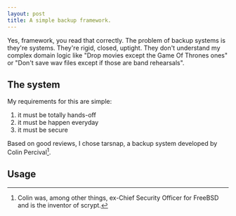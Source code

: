 ```yaml
---
layout: post
title: A simple backup framework.
---
```


Yes, framework, you read that correctly. The problem of backup systems is they're systems. They're rigid, closed, uptight. They don't understand my complex domain logic like "Drop movies except the Game Of Thrones ones" or "Don't save wav files except if those are band rehearsals". 

## The system

My requirements for this are simple:

1. it must be totally hands-off
2. it must be happen everyday
3. it must be secure

Based on good reviews, I chose tarsnap, a backup system developed by Colin Percival[^colin].

## Usage


[^colin]: Colin was, among other things, ex-Chief Security Officer for FreeBSD and is the inventor of scrypt.
